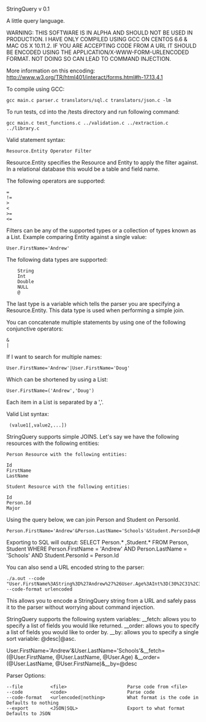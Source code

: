 StringQuery v 0.1


A little query language.


WARNING: THIS SOFTWARE IS IN ALPHA AND SHOULD NOT BE USED IN PRODUCTION.  I HAVE
ONLY COMPILED USING GCC ON CENTOS 6.6 & MAC OS X 10.11.2. IF YOU ARE ACCEPTING
CODE FROM A URL IT SHOULD BE ENCODED USING THE APPLICATION/X-WWW-FORM-URLENCODED
FORMAT.  NOT DOING SO CAN LEAD TO COMMAND INJECTION.  


More information on this encoding:
http://www.w3.org/TR/html401/interact/forms.html#h-17.13.4.1


To compile using GCC:

    gcc main.c parser.c translators/sql.c translators/json.c -lm

To run tests, cd into the /tests directory and run following command:

    gcc main.c test_functions.c ../validation.c ../extraction.c ../library.c


Valid statement syntax:

    Resource.Entity Operator Filter

Resource.Entity specifies the Resource and Entity to apply the filter against.  
In a relational database this would be a table and field name.

The following operators are supported:

    =
    !=
    >
    <
    >=
    <=

Filters can be any of the supported types or a collection of types known as
a List.  Example comparing Entity against a single value:

    User.FirstName='Andrew'

The following data types are supported:

        String
        Int
        Double
        NULL
        @

The last type is a variable which tells the parser you are specifying a
Resource.Entity.  This data type is used when performing a simple join.

You can concatenate multiple statements by using one of the following conjunctive
operators:

    &
    |     

If I want to search for multiple names:

    User.FirstName='Andrew'|User.FirstName='Doug'

Which can be shortened by using a List:

    User.FirstName=('Andrew','Doug')

Each item in a List is separated by a ','.

Valid List syntax:

     (value1[,value2,...])

StringQuery supports simple JOINS.  Let's say we have the following resources
with the following entities:

    Person Resource with the following entities:

    Id
    FirstName
    LastName

    Student Resource with the following entities:

    Id
    Person.Id
    Major

Using the query below, we can join Person and Student on PersonId.

    Person.FirstName='Andrew'&Person.LastName='Schools'&Student.PersonId=@Person.Id

Exporting to SQL will output:
    SELECT
      Person.*
      ,Student.*
    FROM Person, Student
    WHERE Person.FirstName = 'Andrew'
    AND Person.LastName = 'Schools'
    AND Student.PersonId = Person.Id

You can also send a URL encoded string to the parser:

    ./a.out --code "User.FirstName%3AString%3D%27Andrew%27%26User.Age%3AInt%3D(30%2C31%2C32)" --code-format urlencoded

This allows you to encode a StringQuery string from a URL and safely pass it to
the parser without worrying about command injection.

StringQuery supports the following system variables:
    __fetch: allows you to specify a list of fields you would like returned.
    __order: allows you to specify a list of fields you would like to order by.
    __by: allows you to specify a single sort variable: @desc|@asc.

User.FirstName='Andrew'&User.LastName='Schools'&__fetch=(@User.FirstName, @User.LastName, @User.Age) &__order=(@User.LastName, @User.FirstName)&__by=@desc


Parser Options:

    --file          <file>                      Parse code from <file>   
    --code          <code>                      Parse code   
    --code-format   <urlencoded|nothing>        What format is the code in    Defaults to nothing
    --export        <JSON|SQL>                  Export to what format         Defaults to JSON
